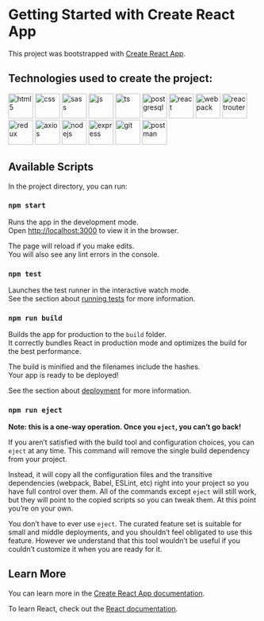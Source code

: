 # Getting Started with Create React App

This project was bootstrapped with [Create React App](https://github.com/facebook/create-react-app).

## Technologies used to create the project:
<img src="https://cdn.jsdelivr.net/gh/devicons/devicon@latest/icons/html5/html5-original.svg" alt="html5" width="50"/>
<img src="https://cdn.jsdelivr.net/gh/devicons/devicon@latest/icons/css3/css3-original.svg" alt="css" width="50"/>
<img src="https://cdn.jsdelivr.net/gh/devicons/devicon@latest/icons/sass/sass-original.svg" alt="sass" width="50"/>
<img src="https://cdn.jsdelivr.net/gh/devicons/devicon/icons/javascript/javascript-original.svg" alt="js" width="50"/>
<img src="https://cdn.jsdelivr.net/gh/devicons/devicon@latest/icons/typescript/typescript-original.svg" alt="ts" width="50"/>
<img src="https://cdn.jsdelivr.net/gh/devicons/devicon@latest/icons/postgresql/postgresql-original.svg" alt="postgresql" width="50"/>
<img src="https://cdn.jsdelivr.net/gh/devicons/devicon@latest/icons/react/react-original.svg" alt="react" width="50"/>
<img src="https://cdn.jsdelivr.net/gh/devicons/devicon@latest/icons/webpack/webpack-original.svg" alt="webpack" width="50"/>
<img src="https://cdn.jsdelivr.net/gh/devicons/devicon@latest/icons/reactrouter/reactrouter-original.svg" alt="reactrouter" width="50"/>
<img src="https://cdn.jsdelivr.net/gh/devicons/devicon@latest/icons/redux/redux-original.svg" alt="redux" width="50"/>
<img src="https://cdn.jsdelivr.net/gh/devicons/devicon@latest/icons/axios/axios-plain.svg" alt="axios" width="50"/>
<img src="https://cdn.jsdelivr.net/gh/devicons/devicon@latest/icons/nodejs/nodejs-original.svg" alt="nodejs" width="50"/>
<img src="https://cdn.jsdelivr.net/gh/devicons/devicon@latest/icons/express/express-original.svg" alt="express" width="50"/>
<img src="https://cdn.jsdelivr.net/gh/devicons/devicon@latest/icons/git/git-original.svg" alt="git" width="50"/>
<img src="https://cdn.jsdelivr.net/gh/devicons/devicon@latest/icons/postman/postman-original.svg" alt="postman" width="50"/>

## Available Scripts

In the project directory, you can run:

### `npm start`

Runs the app in the development mode.\
Open [http://localhost:3000](http://localhost:3000) to view it in the browser.

The page will reload if you make edits.\
You will also see any lint errors in the console.

### `npm test`

Launches the test runner in the interactive watch mode.\
See the section about [running tests](https://facebook.github.io/create-react-app/docs/running-tests) for more information.

### `npm run build`

Builds the app for production to the `build` folder.\
It correctly bundles React in production mode and optimizes the build for the best performance.

The build is minified and the filenames include the hashes.\
Your app is ready to be deployed!

See the section about [deployment](https://facebook.github.io/create-react-app/docs/deployment) for more information.

### `npm run eject`

**Note: this is a one-way operation. Once you `eject`, you can’t go back!**

If you aren’t satisfied with the build tool and configuration choices, you can `eject` at any time. This command will remove the single build dependency from your project.

Instead, it will copy all the configuration files and the transitive dependencies (webpack, Babel, ESLint, etc) right into your project so you have full control over them. All of the commands except `eject` will still work, but they will point to the copied scripts so you can tweak them. At this point you’re on your own.

You don’t have to ever use `eject`. The curated feature set is suitable for small and middle deployments, and you shouldn’t feel obligated to use this feature. However we understand that this tool wouldn’t be useful if you couldn’t customize it when you are ready for it.

## Learn More

You can learn more in the [Create React App documentation](https://facebook.github.io/create-react-app/docs/getting-started).

To learn React, check out the [React documentation](https://reactjs.org/).
